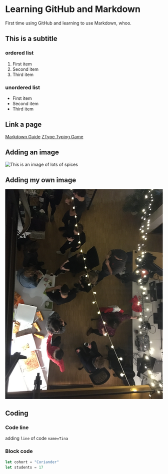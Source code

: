# Learning GitHub and Markdown

First time using GitHub and learning to use Markdown, whoo.

## This is a subtitle

### ordered list
1. First item
2. Second item
3. Third item

### unordered list
- First item
- Second item
- Third item

## Link a page
[Markdown Guide](https://www.markdownguide.org/)
[ZType Typing Game](https://zty.pe/)

## Adding an image
![This is an image of lots of spices](https://www.upwellness.com/wp-content/uploads/2016/08/Fotolia_87176242_Subscription_Monthly_M.jpg)

## Adding my own image
![image of Immergut Christmas Party '19](ownimage.jpg)

## Coding

### Code line
adding `line` of code `name=Tina`

### Block code
```js
let cohort = "Coriander"
let students = 17
```
